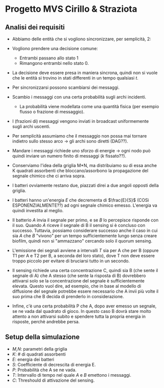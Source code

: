 # Progetto MVS Cirillo & Straziota
## Analisi dei requisiti
- Abbiamo delle entità che si vogliono sincronizzare, per semplicità, 2:
- Vogliono prendere una decisione comune:
    - Entrambi passano allo stato 1
    - Rimangono entrambi nello stato 0.
- La decisione deve essere presa in maniera sincrona, quindi non si vuole che le entità si trovino in stati differenti in un tempo qualsiasi $t$.
- Per sincronizzarsi possono scambiarsi dei messaggi.
- Scambio i messaggi con una certa probabilità sugli archi incidenti.
    - La probabilità viene modellata come una quantità fisica (per esempio flusso o frazione di messaggio).
- I (frazioni di) messaggi vengono inviati in broadcast uniformemente sugli archi uscenti.
- Per semplicità assumiamo che il messaggio non possa mai tornare indietro sullo stesso arco -> gli archi sono diretti (DAG??).
- Mandare i messaggi richiede uno sforzo di energie -> ogni nodo può quindi inviare un numero finito di messaggi ($k$ fissato??).

- Conserviamo l'idea della griglia M*N, ma distribuiamo su di essa anche K
quadrati assorbenti che bloccano/assorbono la propagazione del segnale
chimico che ci arriva sopra.

- I batteri ovviamente restano due, piazzati direi a due angoli opposti
della griglia.

- I batteri hanno un'energia $E$ che decrementa di $\frac{E}{S}$ (COSì ESPONENZIALMENTE??) ad ogni segnale chimico
emesso. L'energia va quindi investita al meglio.

- Il batterio _A_ invia il segnale per primo, e se _B_ lo percepisce risponde
con il suo. Quando _A_ riceve il segnale di B il sensing si è concluso con
successo. Tuttavia, possiamo considerare successo anche il caso in cui sia _A_
che _B_ "vivono" per un tempo sufficientemente lungo senza creare biofilm,
quindi non si "ammazzano" cercando solo il quorum sensing.

- L'emissione dei segnali avviene a intervalli $T$ sia per A che per B (oppure
T1 per A e T2 per B, a seconda del loro stato), dove T non deve essere
troppo piccolo per evitare di bruciarsi tutto in un secondo.

- Il sensing richiede una certa concentrazione C, quindi sia B (che sente il
segnale di A) che A stesso (che sente la risposta di B) dovrebbero attivarsi
solo se la concentrazione del segnale è sufficientemente elevata. Questo
vuol dire, ad esempio, che in base al modello di diffusione del segnale
potrebbe essere necessario che A invii più volte il suo prima che B decida
di prenderlo in considerazione.

- Infine, c'è una certa probabilità P che A, dopo aver emesso un segnale, se
ne vada dal quadrato di gioco. In questo caso B dovrà stare molto attento a
non attivarsi subito e spendere tutta la propria energia in risposte, perchè
andrebbe persa.

## Setup della simulazione
- _M,N_: parametri della griglia
- _K_: # di quadrati assorbenti
- _E_: energia dei batteri
- _S_: Coefficiente di decrescita di energia E.
- _P_: Probabilità che A se ne vada.
- _T_: Intervallo di tempo nel quale _A_ e _B_ emettono i messaggi.
- _C_: Threshould di attivazione del sensing.